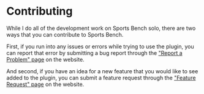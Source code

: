 # Contributing

While I do all of the development work on Sports Bench solo, there are two ways that you can contribute to Sports Bench.

First, if you run into any issues or errors while trying to use the plugin, you can report that error by submitting a bug report through the ["Report a Problem" page](https://sportsbenchwp.com/report-a-problem/) on the website.

And second, if you have an idea for a new feature that you would like to see added to the plugin, you can submit a feature request through the ["Feature Request" page](https://sportsbenchwp.com/feature-request/) on the website.
